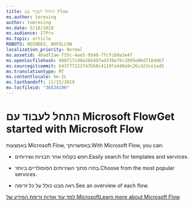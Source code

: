 ```yaml
---
title: התחל לעבוד עם Flow
ms.author: toresing
author: tomresing
ms.date: 5/18/2018
ms.audience: ITPro
ms.topic: article
ROBOTS: NOINDEX, NOFOLLOW
localization_priority: Normal
ms.assetid: 46adf2ae-f55c-4ae5-9540-7fcfcb0a3e4f
ms.openlocfilehash: 008f17cd8e266497ad339e79c2095e06d7184d67
ms.sourcegitcommit: b43f77221f47b50c41197a448a9c26c423ce1ad5
ms.translationtype: MT
ms.contentlocale: he-IL
ms.lasthandoff: 11/15/2019
ms.locfileid: "36524196"
---
```

# <a name="get-started-with-microsoft-flow"></a><span data-ttu-id="48d8f-102">התחל לעבוד עם Microsoft Flow</span><span class="sxs-lookup"><span data-stu-id="48d8f-102">Get started with Microsoft Flow</span></span>

<span data-ttu-id="48d8f-103">באמצעות Microsoft Flow, באפשרותך:</span><span class="sxs-lookup"><span data-stu-id="48d8f-103">With Microsoft Flow, you can:</span></span>
  
- <span data-ttu-id="48d8f-104">חפש בקלות אחר תבניות ושירותים.</span><span class="sxs-lookup"><span data-stu-id="48d8f-104">Easily search for templates and services.</span></span>
    
- <span data-ttu-id="48d8f-105">בחרו מתוך השירותים הפופולריים ביותר.</span><span class="sxs-lookup"><span data-stu-id="48d8f-105">Choose from the most popular services.</span></span>
    
- <span data-ttu-id="48d8f-106">ראה מבט כולל על כל זרימה.</span><span class="sxs-lookup"><span data-stu-id="48d8f-106">See an overview of each flow.</span></span>
    
[<span data-ttu-id="48d8f-107">למד עוד אודות זרימת המידע של Microsoft</span><span class="sxs-lookup"><span data-stu-id="48d8f-107">Learn more about Microsoft Flow</span></span>](https://go.microsoft.com/fwlink/?linkid=874446)
  

